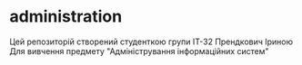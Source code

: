 # administration

Цей репозиторій створений студенткою групи ІТ-32
Прендкович Іриною
Для вивчення предмету "Адміністрування інформаційних систем"
